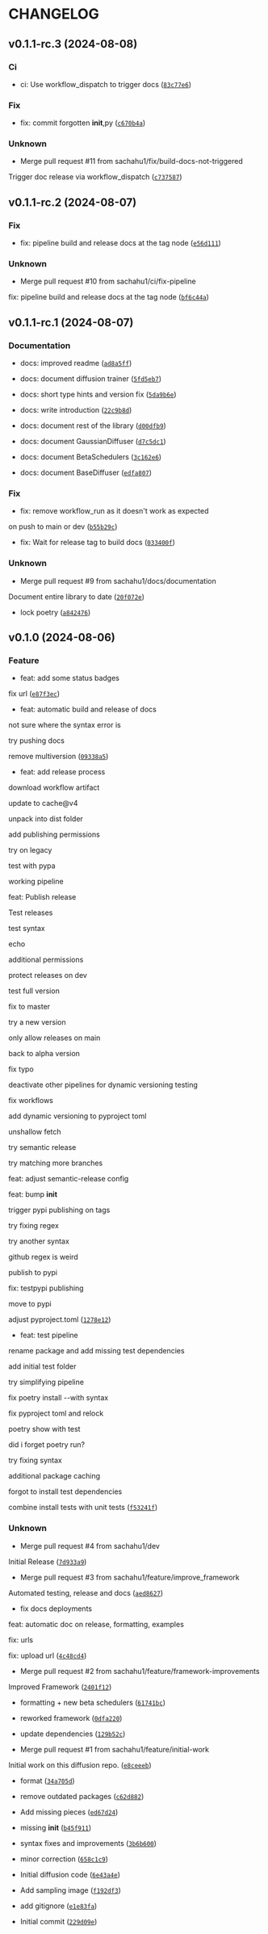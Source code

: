 # CHANGELOG

## v0.1.1-rc.3 (2024-08-08)

### Ci

* ci: Use workflow_dispatch to trigger docs ([`83c77e6`](https://github.com/sachahu1/Diffusion-Model-Framework/commit/83c77e6f81b85f6964c7b2fdb0a0547f51ff4f73))

### Fix

* fix: commit forgotten __init__,py ([`c670b4a`](https://github.com/sachahu1/Diffusion-Model-Framework/commit/c670b4a9cf922585776d3eb35ef8c21fd419c4a5))

### Unknown

* Merge pull request #11 from sachahu1/fix/build-docs-not-triggered

Trigger doc release via workflow_dispatch ([`c737587`](https://github.com/sachahu1/Diffusion-Model-Framework/commit/c737587cea206bdde74632db99a85232dacaef13))

## v0.1.1-rc.2 (2024-08-07)

### Fix

* fix: pipeline build and release docs at the tag node ([`e56d111`](https://github.com/sachahu1/Diffusion-Model-Framework/commit/e56d111d65f9fe1a47f70488a779125d42589030))

### Unknown

* Merge pull request #10 from sachahu1/ci/fix-pipeline

fix: pipeline build and release docs at the tag node ([`bf6c44a`](https://github.com/sachahu1/Diffusion-Model-Framework/commit/bf6c44a3e688dd2dd69f98f5918481ccfcbe5523))

## v0.1.1-rc.1 (2024-08-07)

### Documentation

* docs: improved readme ([`ad8a5ff`](https://github.com/sachahu1/Diffusion-Model-Framework/commit/ad8a5ffa9ffb5a5c7b1fc051190e04f663b9bf5e))

* docs: document diffusion trainer ([`5fd5eb7`](https://github.com/sachahu1/Diffusion-Model-Framework/commit/5fd5eb7117f62bb41360ee89f7e0456f0d37f4b9))

* docs: short type hints and version fix ([`5da9b6e`](https://github.com/sachahu1/Diffusion-Model-Framework/commit/5da9b6e5f5bf59c847a6b186b9dbb87483c797da))

* docs: write introduction ([`22c9b8d`](https://github.com/sachahu1/Diffusion-Model-Framework/commit/22c9b8d89e3412e8f49ca3947406d640f0f002bf))

* docs: document rest of the library ([`d00dfb9`](https://github.com/sachahu1/Diffusion-Model-Framework/commit/d00dfb942dce19a7abe986a40350ddf2a2142f7a))

* docs: document GaussianDiffuser ([`d7c5dc1`](https://github.com/sachahu1/Diffusion-Model-Framework/commit/d7c5dc1529c3365659572d3715361b0163c10a2d))

* docs: document BetaSchedulers ([`3c162e6`](https://github.com/sachahu1/Diffusion-Model-Framework/commit/3c162e6fde1db170e5577f546081da2676bc608f))

* docs: document BaseDiffuser ([`edfa807`](https://github.com/sachahu1/Diffusion-Model-Framework/commit/edfa807b47fa84e67337ae202605cd60bf97b55a))

### Fix

* fix: remove workflow_run as it doesn&#39;t work as expected

on push to main or dev ([`b55b29c`](https://github.com/sachahu1/Diffusion-Model-Framework/commit/b55b29ce846342876dcfc7257d01370ef098f80d))

* fix: Wait for release tag to build docs ([`033400f`](https://github.com/sachahu1/Diffusion-Model-Framework/commit/033400fb735d19b27e140b185055a087d9449daa))

### Unknown

* Merge pull request #9 from sachahu1/docs/documentation

Document entire library to date ([`20f072e`](https://github.com/sachahu1/Diffusion-Model-Framework/commit/20f072ee1287194125e9e261c2e499652befd46c))

* lock poetry ([`a842476`](https://github.com/sachahu1/Diffusion-Model-Framework/commit/a842476b270cb67af38df1dd4a0c75da9b9d3226))

## v0.1.0 (2024-08-06)

### Feature

* feat: add some status badges

fix url ([`e87f3ec`](https://github.com/sachahu1/Diffusion-Model-Framework/commit/e87f3ec4be6a1abe1ddd70b4423cf7c42cfcdbf6))

* feat: automatic build and release of docs

not sure where the syntax error is

try pushing docs

remove multiversion ([`09338a5`](https://github.com/sachahu1/Diffusion-Model-Framework/commit/09338a52e2fc8412d9459e7dacbc29d442b59aaa))

* feat: add release process

download workflow artifact

update to cache@v4

unpack into dist folder

add publishing permissions

try on legacy

test with pypa

working pipeline

feat: Publish release

Test releases

test syntax

echo

additional permissions

protect releases on dev

test full version

fix to master

try a new version

only allow releases on main

back to alpha version

fix typo

deactivate other pipelines for dynamic versioning testing

fix workflows

add dynamic versioning to pyproject toml

unshallow fetch

try semantic release

try matching more branches

feat: adjust semantic-release config

feat: bump __init__

trigger pypi publishing on tags

try fixing regex

try another syntax

github regex is weird

publish to pypi

fix: testpypi publishing

move to pypi

adjust pyproject.toml ([`1278e12`](https://github.com/sachahu1/Diffusion-Model-Framework/commit/1278e12942361d33274d55f6e4b6bd5d3f5ead15))

* feat: test pipeline

rename package and add missing test dependencies

add initial test folder

try simplifying pipeline

fix poetry install --with syntax

fix pyproject toml and relock

poetry show with test

did i forget poetry run?

try fixing syntax

additional package caching

forgot to install test dependencies

combine install tests with unit tests ([`f53241f`](https://github.com/sachahu1/Diffusion-Model-Framework/commit/f53241f318f63cbb55398edc1bf9b0e6f2913bd0))

### Unknown

* Merge pull request #4 from sachahu1/dev

Initial Release ([`7d933a9`](https://github.com/sachahu1/Diffusion-Model-Framework/commit/7d933a9f754627631ece6887500ebfea469f10ba))

* Merge pull request #3 from sachahu1/feature/improve_framework

Automated testing, release and docs ([`aed8627`](https://github.com/sachahu1/Diffusion-Model-Framework/commit/aed8627277434c88491dbd6700e50ac0b763f337))

* fix docs deployments

feat: automatic doc on release, formatting, examples

fix: urls

fix: upload url ([`4c48cd4`](https://github.com/sachahu1/Diffusion-Model-Framework/commit/4c48cd4bf294366d25619888e14ffccad6b5a3d3))

* Merge pull request #2 from sachahu1/feature/framework-improvements

Improved Framework ([`2401f12`](https://github.com/sachahu1/Diffusion-Model-Framework/commit/2401f12f3aa581b181b34cb45dc680c15b88d3f1))

* formatting + new beta schedulers ([`61741bc`](https://github.com/sachahu1/Diffusion-Model-Framework/commit/61741bc967822a0c0b9e3151423a478ae6eb2b30))

* reworked framework ([`0dfa220`](https://github.com/sachahu1/Diffusion-Model-Framework/commit/0dfa22032624bd6ea1c7b99a5c79e827a8ac2d7a))

* update dependencies ([`129b52c`](https://github.com/sachahu1/Diffusion-Model-Framework/commit/129b52cec361c19a5a6fa5857d865b2bcb4b642c))

* Merge pull request #1 from sachahu1/feature/initial-work

Initial work on this diffusion repo. ([`e8ceeeb`](https://github.com/sachahu1/Diffusion-Model-Framework/commit/e8ceeeb04972e02e517b7b07c733e9bf5ff195c9))

* format ([`34a705d`](https://github.com/sachahu1/Diffusion-Model-Framework/commit/34a705db8e8f2231193cf58b496e5ee4feebe9e7))

* remove outdated packages ([`c62d882`](https://github.com/sachahu1/Diffusion-Model-Framework/commit/c62d882ec1476c61ea4346197a8d74ac64de3842))

* Add missing pieces ([`ed67d24`](https://github.com/sachahu1/Diffusion-Model-Framework/commit/ed67d24dce533eadfb85af1ff5c322b135f156ad))

* missing __init__ ([`b45f911`](https://github.com/sachahu1/Diffusion-Model-Framework/commit/b45f911fcfa04db6e4480703ed0773f3e0e3ab86))

* syntax fixes and improvements ([`3b6b600`](https://github.com/sachahu1/Diffusion-Model-Framework/commit/3b6b6005450f69cf779c749114c865eff598643b))

* minor correction ([`658c1c9`](https://github.com/sachahu1/Diffusion-Model-Framework/commit/658c1c9f1623120f66ae0f52e89032a7b47fd5b2))

* Initial diffusion code ([`6e43a4e`](https://github.com/sachahu1/Diffusion-Model-Framework/commit/6e43a4edcfdcbf115680f062b61d0723cbcaf2d3))

* Add sampling image ([`f192df3`](https://github.com/sachahu1/Diffusion-Model-Framework/commit/f192df36e1dd90b00c44b2d31b8078874f21e9ce))

* add gitignore ([`e1e83fa`](https://github.com/sachahu1/Diffusion-Model-Framework/commit/e1e83fa13fc21fd135013829c2c5afa983df632a))

* Initial commit ([`229d09e`](https://github.com/sachahu1/Diffusion-Model-Framework/commit/229d09e6738f1ae0a9565876ff75b80e74df2849))
